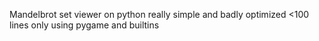 Mandelbrot set viewer on python
really simple and badly optimized
<100 lines
only using pygame and builtins
